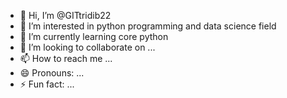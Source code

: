 - 👋 Hi, I’m @GITtridib22
- 👀 I’m interested in python programming and data science field
- 🌱 I’m currently learning core python
- 💞️ I’m looking to collaborate on ...
- 📫 How to reach me ...
- 😄 Pronouns: ...
- ⚡ Fun fact: ...

<!---
GITtridib22/GITtridib22 is a ✨ special ✨ repository because its `README.md` (this file) appears on your GitHub profile.
You can click the Preview link to take a look at your changes.
--->
